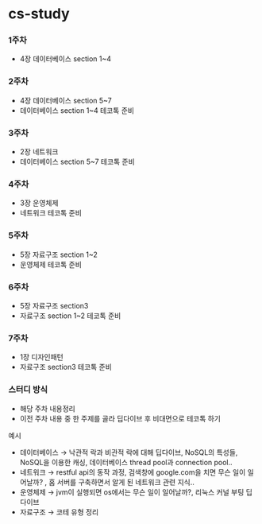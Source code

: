 # cs-study

### 1주차

- 4장 데이터베이스 section 1~4

### 2주차

- 4장 데이터베이스 section 5~7
- 데이터베이스 section 1~4 테코톡 준비

### 3주차

- 2장 네트워크
- 데이터베이스 section 5~7 테코톡 준비

### 4주차

- 3장 운영체제
- 네트워크 테코톡 준비

### 5주차

- 5장 자료구조 section 1~2
- 운영체제 테코톡 준비

### 6주차

- 5장 자료구조 section3
- 자료구조 section 1~2 테코톡 준비

### 7주차

- 1장 디자인패턴
- 자료구조 section3 테코톡 준비

### 스터디 방식

- 해당 주차 내용정리
- 이전 주차 내용 중 한 주제를 골라 딥다이브 후 비대면으로 테코톡 하기

예시

- 데이터베이스 → 낙관적 락과 비관적 락에 대해 딥다이브, NoSQL의 특성들, NoSQL을 이용한 캐싱, 데이터베이스 thread pool과 connection pool..
- 네트워크 → restful api의 동작 과정, 검색창에 google.com을 치면 무슨 일이 일어날까? , 홈 서버를 구축하면서 알게 된 네트워크 관련 지식..
- 운영체제 → jvm이 실행되면 os에서는 무슨 일이 일어날까?, 리눅스 커널 부팅 딥다이브
- 자료구조 → 코테 유형 정리
